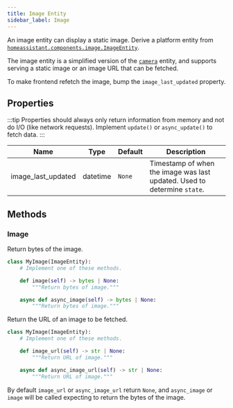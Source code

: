 ```yaml
---
title: Image Entity
sidebar_label: Image
---
```


An image entity can display a static image. Derive a platform entity from [`homeassistant.components.image.ImageEntity`](https://github.com/home-assistant/core/blob/dev/homeassistant/components/image/__init__.py).

The image entity is a simplified version of the [`camera`](/docs/core/entity/camera) entity, and supports serving a static image or an image URL that can be fetched.

To make frontend refetch the image, bump the `image_last_updated` property.

## Properties

:::tip
Properties should always only return information from memory and not do I/O (like network requests). Implement `update()` or `async_update()` to fetch data.
:::

| Name                     | Type  | Default | Description                                                                                                                        |
| ------------------------ | ----- | ------- | ---------------------------------------------------------------------------------------------------------------------------------- |
| image_last_updated             | datetime  | `None`  | Timestamp of when the image was last updated. Used to determine `state`.                                                          |

## Methods

### Image

Return bytes of the image.

```python
class MyImage(ImageEntity):
    # Implement one of these methods.

    def image(self) -> bytes | None:
        """Return bytes of image."""

    async def async_image(self) -> bytes | None:
        """Return bytes of image."""
```

Return the URL of an image to be fetched.

```python
class MyImage(ImageEntity):
    # Implement one of these methods.

    def image_url(self) -> str | None:
        """Return URL of image."""

    async def async_image_url(self) -> str | None:
        """Return URL of image."""
```

By default `image_url` or `async_image_url` return `None`, and `async_image` or `image` will be called expecting to return the bytes of the image.

